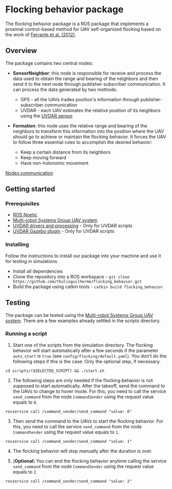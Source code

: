 # Flocking behavior package

The flocking behavior package is a ROS package that implements a proximal control-based method for UAV self-organized flocking based on the work of [Ferrante et al. (2012)](https://journals.sagepub.com/doi/10.1177/1059712312462248).

## Overview

The package contains two central nodes:

* **SensorNeighbor**: this node is responsible for receive and process the data used to obtain the range and bearing of the neighbors and then send it to the next node through publisher-subscriber communication. It can process the data generated by two methods:
	* GPS - all the UAVs trades position's information through publisher-subscriber communication
	* UVDAR - each UAV estimates the relative position of its neighbors using the [UVDAR sensor](https://github.com/ctu-mrs/uvdar_core)

* **Formation**: this node uses the relative range and bearing of the neighbors to transform this information into the position where the UAV should go to achieve or maintain the flocking behavior. It forces the UAV to follow three essential rules to accomplish the desired behavior:
	* Keep a certain distance from its neighbors
	* Keep moving forward
	* Have non-holonomic movement

[Nodes communication](https://pastebin.com/raw/YLJutKER)

## Getting started

### Prerequisites
* [ROS Noetic](http://wiki.ros.org/noetic)
* [Multi-robot Systems Group UAV system](https://github.com/ctu-mrs/mrs_uav_system)
* [UVDAR drivers and processing](https://github.com/ctu-mrs/uvdar_core) - Only for UVDAR scripts
* [UVDAR Gazebo plugin](https://github.com/ctu-mrs/uvdar_gazebo_plugin) - Only for UVDAR scripts

### Installing

Follow the instructions to install our package into your machine and use it for testing in simulations

* Install all dependencies
* Clone the repository into a ROS workspace - `git clone https://github.com/thulioguilherme/flocking_behavior.git`
* Build the package using catkin tools - `catkin build flocking_behavior`

## Testing

The package can be tested using the [Multi-robot Systems Group UAV system](https://github.com/ctu-mrs/mrs_uav_system). There are a few examples already settled in the scripts directory.

### Running a script

1. Start one of the scripts from the simulation directory. The flocking behavior will start automatically after a few seconds if the parameter `auto_start` is `true` (see `config/flocking/default.yaml`). You don't do the following steps if this is the case. Only the optional step, if necessary. 
```
cd scripts/($SELECTED_SCRIPT) && ./start.sh
```

2. The following steps are only needed if the flocking behavior is not supposed to start automatically. After the takeoff, send the command to the UAVs to change to hover mode. For this, you need to call the service `send_command` from the node `CommandSender` using the request value equals to `0`.
```
rosservice call /command_sender/send_command "value: 0"
``` 

3. Then send the command to the UAVs to start the flocking behavior. For this, you need to call the service `send_command` from the node `CommandSender` using the request value equals to `1`.
```
rosservice call /command_sender/send_command "value: 1"
``` 

4. The flocking behavior will stop manually after the duration is over.

5. (**Optional**) You can end the flocking behavior anytime calling the service `send_command` from the node `CommandSender` using the request value equals to `2`.
```
rosservice call /command_sender/send_command "value: 2"
```
